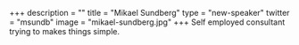 +++
description = ""
title = "Mikael Sundberg"
type = "new-speaker"
twitter = "msundb"
image = "mikael-sundberg.jpg"
+++
Self employed consultant trying to makes things simple.